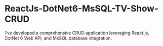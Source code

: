 # ReactJs-DotNet6-MsSQL-TV-Show-CRUD
I've developed a comprehensive CRUD application leveraging React.js, DotNet 6 Web API, and MsSQL database integration.
